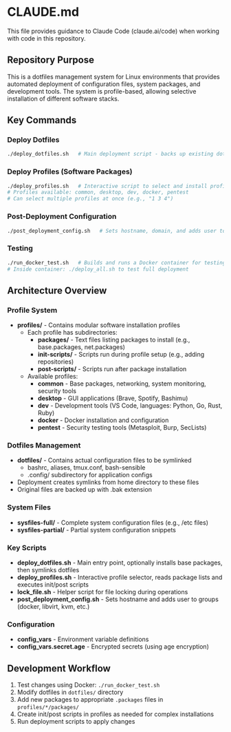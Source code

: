 # CLAUDE.md

This file provides guidance to Claude Code (claude.ai/code) when working with code in this repository.

## Repository Purpose

This is a dotfiles management system for Linux environments that provides automated deployment of configuration files, system packages, and development tools. The system is profile-based, allowing selective installation of different software stacks.

## Key Commands

### Deploy Dotfiles
```bash
./deploy_dotfiles.sh   # Main deployment script - backs up existing dotfiles and creates symlinks
```

### Deploy Profiles (Software Packages)
```bash
./deploy_profiles.sh   # Interactive script to select and install profile-based packages
# Profiles available: common, desktop, dev, docker, pentest
# Can select multiple profiles at once (e.g., "1 3 4")
```

### Post-Deployment Configuration
```bash
./post_deployment_config.sh   # Sets hostname, domain, and adds user to necessary groups
```

### Testing
```bash
./run_docker_test.sh   # Builds and runs a Docker container for testing dotfile deployment
# Inside container: ./deploy_all.sh to test full deployment
```

## Architecture Overview

### Profile System
- **profiles/** - Contains modular software installation profiles
  - Each profile has subdirectories:
    - **packages/** - Text files listing packages to install (e.g., base.packages, net.packages)
    - **init-scripts/** - Scripts run during profile setup (e.g., adding repositories)
    - **post-scripts/** - Scripts run after package installation
  - Available profiles:
    - **common** - Base packages, networking, system monitoring, security tools
    - **desktop** - GUI applications (Brave, Spotify, Bashimu)
    - **dev** - Development tools (VS Code, languages: Python, Go, Rust, Ruby)
    - **docker** - Docker installation and configuration
    - **pentest** - Security testing tools (Metasploit, Burp, SecLists)

### Dotfiles Management
- **dotfiles/** - Contains actual configuration files to be symlinked
  - bashrc, aliases, tmux.conf, bash-sensible
  - .config/ subdirectory for application configs
- Deployment creates symlinks from home directory to these files
- Original files are backed up with .bak extension

### System Files
- **sysfiles-full/** - Complete system configuration files (e.g., /etc files)
- **sysfiles-partial/** - Partial system configuration snippets

### Key Scripts
- **deploy_dotfiles.sh** - Main entry point, optionally installs base packages, then symlinks dotfiles
- **deploy_profiles.sh** - Interactive profile selector, reads package lists and executes init/post scripts
- **lock_file.sh** - Helper script for file locking during operations
- **post_deployment_config.sh** - Sets hostname and adds user to groups (docker, libvirt, kvm, etc.)

### Configuration
- **config_vars** - Environment variable definitions
- **config_vars.secret.age** - Encrypted secrets (using age encryption)

## Development Workflow

1. Test changes using Docker: `./run_docker_test.sh`
2. Modify dotfiles in `dotfiles/` directory
3. Add new packages to appropriate `.packages` files in `profiles/*/packages/`
4. Create init/post scripts in profiles as needed for complex installations
5. Run deployment scripts to apply changes